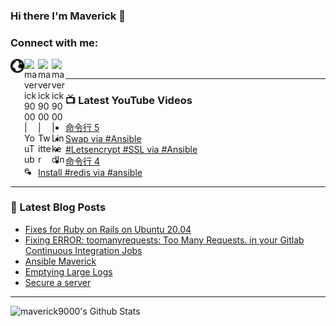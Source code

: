 ### Hi there I'm Maverick 👋

### Connect with me:

[<img align="left" alt="maverick9000 | Website" width="22px" src="https://raw.githubusercontent.com/iconic/open-iconic/master/svg/globe.svg" />][website]
[<img align="left" alt="maverick9000 | YouTube" width="22px" src="https://cdn.jsdelivr.net/npm/simple-icons@v3/icons/youtube.svg" />][youtube]
[<img align="left" alt="maverick9000 | Twitter" width="22px" src="https://cdn.jsdelivr.net/npm/simple-icons@v3/icons/twitter.svg" />][twitter]
[<img align="left" alt="maverick9000 | LinkedIn" width="22px" src="https://cdn.jsdelivr.net/npm/simple-icons@v3/icons/linkedin.svg" />][linkedin]

<br />

---

### 📺 Latest YouTube Videos
<!-- YOUTUBE:START -->
- [命令行 5](https://www.youtube.com/watch?v=gHF4tnfx284)
- [Swap via #Ansible](https://www.youtube.com/watch?v=9w_huGFxgEI)
- [#Letsencrypt #SSL via #Ansible](https://www.youtube.com/watch?v=rt564R6Ty-A)
- [命令行 4](https://www.youtube.com/watch?v=DQQUDPtj29o)
- [Install #redis via #ansible](https://www.youtube.com/watch?v=LyBy0Wd-qIY)
<!-- YOUTUBE:END -->

---

### 📕 Latest Blog Posts
<!-- BLOG-POST-LIST:START -->
- [Fixes for Ruby on Rails on Ubuntu 20.04](https://maverick9000.github.io/fixes-for-rails-on-ubuntu-20/)
- [Fixing ERROR: toomanyrequests: Too Many Requests. in your Gitlab Continuous Integration Jobs](https://maverick9000.github.io/fixing-too-many-requests-gitlab/)
- [Ansible Maverick](https://maverick9000.github.io/ansible-maverick-devops-bible/)
- [Emptying Large Logs](https://maverick9000.github.io/emptying-large-logs/)
- [Secure a server](https://maverick9000.github.io/secure-a-server/)
<!-- BLOG-POST-LIST:END -->

---

<img align="left" alt="maverick9000's Github Stats" src="https://github-readme-stats.vercel.app/api?username=maverick9000&show_icons=true&hide_border=true" />

[website]: https://maverick9000.github.io/
[twitter]: https://twitter.com/maverick5000
[youtube]: https://www.youtube.com/channel/UCD69b3wfgT6-HMrIP4tXv_w
[linkedin]: https://www.linkedin.com/in/maverick-stoklosa

